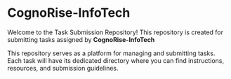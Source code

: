 # CognoRise-InfoTech

Welcome to the Task Submission Repository! This repository is created for submitting tasks assigned by **CognoRise-InfoTech**

This repository serves as a platform for managing and submitting tasks. Each task will have its dedicated directory where you can find instructions, resources, and submission guidelines.